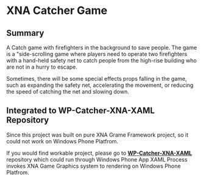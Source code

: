 # XNA Catcher Game 

## Summary
A Catch game with firefighters in the background to save people. The game is a "side-scrolling game where players need to operate two firefighters with a hand-held safety net to catch people from the high-rise building who are not in a hurry to escape.

Sometimes, there will be some special effects props falling in the game, such as expanding the safety net, accelerating the movement, or reducing the speed of catching the net and slowing down.

## Integrated to WP-Catcher-XNA-XAML Repository
Since this project was built on pure XNA Grame Framework project, so it could not work on Windows Phone Platfrom. 

If you would find workable project, please go to **[WP-Catcher-XNA-XAML](https://github.com/kokokuo/WP-Catcher-XNA-XAML)** repository which could run through Windows Phone App XAML Process invokes XNA Game Graphics system to rendering on Windows Phone Platfrom.
